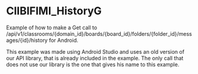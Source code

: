 ClIBIFIMI_HistoryG
===================

Example of how to make a Get call to /api/v1/classrooms/{domain_id}/boards/{board_id}/folders/{folder_id}/messages/{id}/history for Android.

This example was made using Android Studio and uses an old version of our API library, that is already included in the example. The only call that does not use our library is the one that gives his name to this example.




